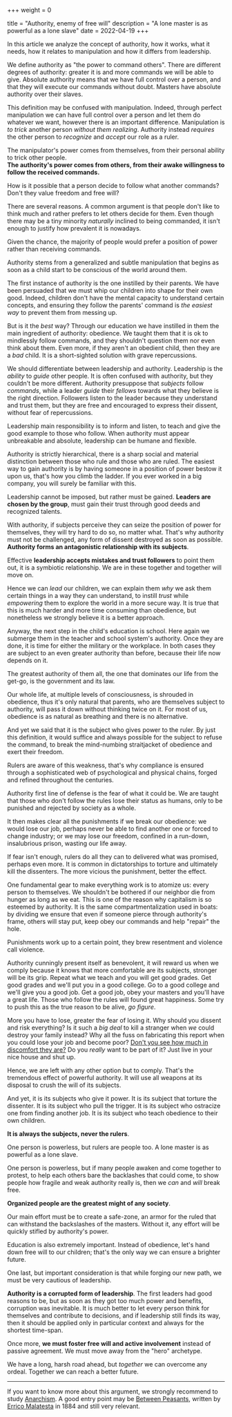 +++
weight = 0

title = "Authority, enemy of free will"
description = "A lone master is as powerful as a lone slave"
date = 2022-04-19
+++

In this article we analyze the concept of authority, how it works, what it needs, how it relates to manipulation and how it differs from leadership.

We define authority as "the power to command others". There are different degrees of authority: greater it is and more commands we will be able to give. Absolute authority means that we have full control over a person, and that they will execute our commands without doubt. Masters have absolute authority over their slaves.

This definition may be confused with manipulation. Indeed, through perfect manipulation we can have full control over a person and let them do whatever we want, however there is an important difference. Manipulation is *to trick* another person *without them realizing*. Authority instead *requires* the other person to *recognize* and *accept* our role as a ruler.

The manipulator's power comes from themselves, from their personal ability to trick other people.  
**The authority's power comes from others, from their awake willingness to follow the received commands.**

How is it possible that a person decide to follow what another commands? Don't they value freedom and free will?

There are several reasons. A common argument is that people don't like to think much and rather prefers to let others decide for them. Even though there may be a tiny minority *naturally* inclined to being commanded, it isn't enough to justify how prevalent it is nowadays.

Given the chance, the majority of people would prefer a position of power rather than receiving commands.

Authority stems from a generalized and subtle manipulation that begins as soon as a child start to be conscious of the world around them.

The first instance of authority is the one instilled by their parents. We have been persuaded that we must whip our children into shape for their own good. Indeed, children don't have the mental capacity to understand certain concepts, and ensuring they follow the parents' command is *the easiest way* to prevent them from messing up.

But is it the *best* way? Through our education we have instilled in them the main ingredient of authority: obedience. We taught them that it is ok to mindlessly follow commands, and they shouldn't question them nor even think about them. Even more, if they aren't an obedient child, then they are a *bad* child. It is a short-sighted solution with grave repercussions.

We should differentiate between leadership and authority. Leadership is the *ability* to *guide* other people. It is often confused with authority, but they couldn't be more different. Authority presuppose that *subjects* follow *commands*, while a leader *guide* their *fellows* towards what they believe is the right direction. Followers listen to the leader because they understand and trust them, but they are free and encouraged to express their dissent, without fear of repercussions.

Leadership main responsibility is to inform and listen, to teach and give the good example to those who follow. When authority must appear unbreakable and absolute, leadership can be humane and flexible.

Authority is strictly hierarchical, there is a sharp social and material distinction between those who rule and those who are ruled. The easiest way to gain authority is by having someone in a position of power bestow it upon us, that's how you climb the ladder. If you ever worked in a big company, you will surely be familiar with this.

Leadership cannot be imposed, but rather must be gained. **Leaders are chosen by the group**, must gain their trust through good deeds and recognized talents.

With authority, if subjects perceive they can seize the position of power for themselves, they will try hard to do so, no matter what. That's why authority must not be challenged, any form of dissent destroyed as soon as possible. **Authority forms an antagonistic relationship with its subjects**.  

Effective **leadership accepts mistakes and trust followers** to point them out, it is a symbiotic relationship. We are in these together and together will move on.

Hence we can *lead* our children, we can explain them *why* we ask them certain things in a way they can understand, to instill *trust* while *empowering* them to explore the world in a more secure way. It is true that this is much harder and more time consuming than obedience, but nonetheless we strongly believe it is a better approach.

Anyway, the next step in the child's education is school. Here again we submerge them in the teacher and school system's authority. Once they are done, it is time for either the military or the workplace. In both cases they are subject to an even greater authority than before, because their life now depends on it.

The greatest authority of them all, the one that dominates our life from the get-go, is the government and its law.

Our whole life, at multiple levels of consciousness, is shrouded in obedience, thus it's only natural that parents, who are themselves subject to authority, will pass it down without thinking twice on it. For most of us, obedience is as natural as breathing and there is no alternative.

And yet we said that it is the subject who gives power to the ruler. By just this definition, it would suffice and always possible for the subject to refuse the command, to break the mind-numbing straitjacket of obedience and exert their freedom.

Rulers are aware of this weakness, that's why compliance is ensured through a sophisticated web of psychological and physical chains, forged and refined throughout the centuries.

Authority first line of defense is the fear of what it could be. We are taught that those who don't follow the rules lose their status as humans, only to be punished and rejected by society as a whole.

It then makes clear all the punishments if we break our obedience: we would lose our job, perhaps never be able to find another one or forced to change industry; or we may lose our freedom, confined in a run-down, insalubrious prison, wasting our life away.

If fear isn't enough, rulers do all they can to delivered what was promised, perhaps even more. It is common in dictatorships to torture and ultimately kill the dissenters. The more vicious the punishment, better the effect.

One fundamental gear to make everything work is to atomize us: every person to themselves. We shouldn't be bothered if our neighbor die from hunger as long as we eat. This is one of the reason why capitalism is so esteemed by authority. It is the same compartmentalization used in boats: by dividing we ensure that even if someone pierce through authority's frame, others will stay put, keep obey our commands and help "repair" the hole.

Punishments work up to a certain point, they brew resentment and violence call violence.

Authority cunningly present itself as benevolent, it will reward us when we comply because it knows that more comfortable are its subjects, stronger will be its grip. Repeat what we teach and you will get good grades. Get good grades and we'll put you in a good college. Go to a good college and we'll give you a good job. Get a good job, obey your masters and you'll have a great life. Those who follow the rules will found great happiness. Some try to push this as the true reason to be alive, *go figure*.

More you have to lose, greater the fear of losing it. Why should you dissent and risk everything? Is it such a *big deal* to kill a stranger when *we* could destroy your family instead? Why all the fuss on fabricating this report when you could lose your job and become poor? [Don't you see how much in discomfort they are?](@/blog/systemic-poverty/index.md) Do you *really* want to be part of it? Just live in your nice house and shut up.

Hence, we are left with any other option but to comply. That's the tremendous effect of powerful authority. It will use all weapons at its disposal to crush the will of its subjects.

And yet, it is its subjects who give it power. It is its subject that torture the dissenter. It is its subject who pull the trigger. It is its subject who ostracize one from finding another job. It is its subject who teach obedience to their own children.

**It is always the subjects, never the rulers**.

One person is powerless, but rulers are people too. A lone master is as powerful as a lone slave.

One person is powerless, but if many people awaken and come together to protest, to help each others bare the backlashes that could come, to show people how fragile and weak authority really is, then we *can* and *will* break free.

**Organized people are the greatest might of any society**.

Our main effort must be to create a safe-zone, an armor for the ruled that can withstand the backslashes of the masters. Without it, any effort will be quickly stifled by authority's power.

Education is also extremely important. Instead of obedience, let's hand down free will to our children; that's the only way we can ensure a brighter future.

One last, but important consideration is that while forging our new path, we must be very cautious of leadership.

**Authority is a corrupted form of leadership**. The first leaders had good reasons to be, but as soon as they got too much power and benefits, corruption was inevitable. It is much better to let every person think for themselves and contribute to decisions, and if leadership still finds its way, then it should be applied only in particular context and always for the shortest time-span.

Once more, **we must foster free will and active involvement** instead of passive agreement. We must move away from the "hero" archetype.

We have a long, harsh road ahead, but *together* we can overcome any ordeal. Together we can reach a better future.

---

If you want to know more about this argument, we strongly recommend to study [Anarchism](https://en.wikipedia.org/wiki/Anarchism). A good entry point may be [Between Peasants](https://theanarchistlibrary.org/library/errico-malatesta-between-peasants), written by [Errico Malatesta](https://en.wikipedia.org/wiki/Errico_Malatesta) in 1884 and still very relevant.
